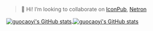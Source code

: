 > 🌱 Hi! I’m looking to collaborate on [IconPub](https://icons.pub), [Netron](https://github.com/guocaoyi/netron)

<div>
  <a href="https://github.com/guocaoyi#gh-light-mode-only">
    <img align="center" src="https://github-readme-stats.vercel.app/api?username=guocaoyi&count_private=true&show_icons=true" alt="guocaoyi's GitHub stats" />
  </a>
  <a href="https://github.com/guocaoyi#gh-dark-mode-only">
    <img align="center" src="https://github-readme-stats.vercel.app/api?username=guocaoyi&count_private=true&show_icons=true&theme=ayu-mirage" alt="guocaoyi's GitHub stats" />
  </a>
</div>
